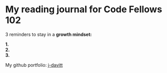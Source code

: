# My reading journal for Code Fellows 102



3 reminders to stay in a **growth mindset:**

**1.**  
**2.**  
**3.**  


My github portfolio: [j-davitt](https://github.com/j-davitt)
